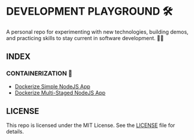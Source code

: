 # DEVELOPMENT PLAYGROUND 🛠️

A personal repo for experimenting with new technologies, building demos, and practicing skills to stay current in software development. 🚀✨

## INDEX

### CONTAINERIZATION 🐳

- [Dockerize Simple NodeJS App](./containerization/dockerize-nodejs-app/)
- [Dockerize Multi-Staged NodeJS App](./containerization/dockerize-multi-staged-nodejs-app/)

## LICENSE

This repo is licensed under the MIT License. See the [LICENSE](./LICENSE) file for details.
